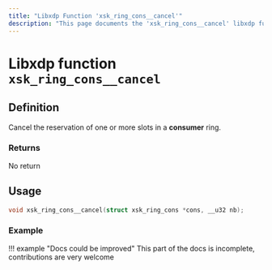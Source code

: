```yaml
---
title: "Libxdp Function 'xsk_ring_cons__cancel'"
description: "This page documents the 'xsk_ring_cons__cancel' libxdp function, including its definition, usage, program types that can use it, and examples."
---
```

# Libxdp function `xsk_ring_cons__cancel`

## Definition

Cancel the reservation of one or more slots in a **consumer** ring.

### Returns

No return

## Usage

```c
void xsk_ring_cons__cancel(struct xsk_ring_cons *cons, __u32 nb);
```

### Example

!!! example "Docs could be improved"
    This part of the docs is incomplete, contributions are very welcome
